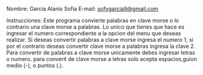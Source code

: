 Nombre: Garcia Alanis Sofia
E-mail: sofygarcia9@gmail.com

Instrucciones:
Este programa convierte palabras en clave morse o lo contrario una clave morse a palabras. 
Lo unico que tienes que hace es ingresar el numero correspondiente a la opcion del menu que deseas realizar.
Si deseas convertir palabras a clave morse ingresa el numero 1, si por el contrario deseas convertir clave morse a palabras ingresa la clave 2. 
Para convertir de palabras a clave morse unicamente debes ingresar letras o numero.
para converit de clave morse a letras solo acepta espacios,guion medio (-), o puntos (.).
